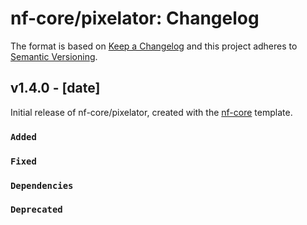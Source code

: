 # nf-core/pixelator: Changelog

The format is based on [Keep a Changelog](https://keepachangelog.com/en/1.0.0/)
and this project adheres to [Semantic Versioning](https://semver.org/spec/v2.0.0.html).

## v1.4.0 - [date]

Initial release of nf-core/pixelator, created with the [nf-core](https://nf-co.re/) template.

### `Added`

### `Fixed`

### `Dependencies`

### `Deprecated`
